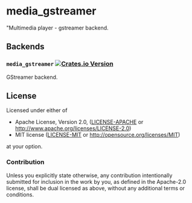# media_gstreamer

"Multimedia player - gstreamer backend.

## Backends

### `media_gstreamer` [![Crates.io Version](https://img.shields.io/crates/v/media_gstreamer.svg)](https://crates.io/crates/media_gstreamer)

GStreamer backend.

## License

Licensed under either of

 * Apache License, Version 2.0, ([LICENSE-APACHE](LICENSE-APACHE) or http://www.apache.org/licenses/LICENSE-2.0)
 * MIT license ([LICENSE-MIT](LICENSE-MIT) or http://opensource.org/licenses/MIT)

at your option.

### Contribution

Unless you explicitly state otherwise, any contribution intentionally submitted
for inclusion in the work by you, as defined in the Apache-2.0 license, shall be dual licensed as above, without any
additional terms or conditions.

